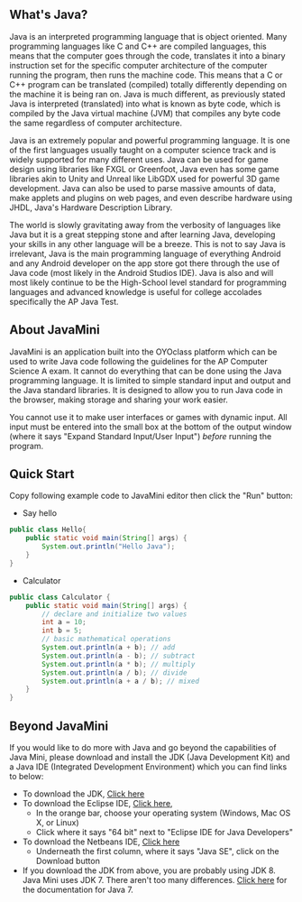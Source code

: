 ## What's Java?

Java is an interpreted programming language that is object oriented. Many programming languages like C and C++ are compiled languages, this means that the computer goes through the code, translates it into a binary instruction set for the specific computer architecture of the computer running the program, then runs the machine code. This means that a C or C++ program can be translated (compiled) totally differently depending on the machine it is being ran on. Java is much different, as previously stated Java is interpreted (translated) into what is known as byte code, which is compiled by the Java virtual machine (JVM) that compiles any byte code the same regardless of computer architecture.

Java is an extremely popular and powerful programming language. It is one of the first languages usually taught on a computer science track and is widely supported for many different uses. Java can be used for game design using libraries like FXGL or Greenfoot, Java even has some game libraries akin to Unity and Unreal like LibGDX used for powerful 3D game development. Java can also be used to parse massive amounts of data, make applets and plugins on web pages, and even describe hardware using JHDL, Java's Hardware Description Library.

The world is slowly gravitating away from the verbosity of languages like Java but it is a great stepping stone and after learning Java, developing your skills in any other language will be a breeze. This is not to say Java is irrelevant, Java is the main programming language of everything Android and any Android developer on the app store got there through the use of Java code (most likely in the Android Studios IDE). Java is also and will most likely continue to be the High-School level standard for programming languages and advanced knowledge is useful for college accolades specifically the AP Java Test.

## About JavaMini

JavaMini is an application built into the OYOclass platform which can be used to write Java code following the guidelines for the AP Computer Science A exam. It cannot do everything that can be done using the Java programming language. It is limited to simple standard input and output and the Java standard libraries. It is designed to allow you to run Java code in the browser, making storage and sharing your work easier.

You cannot use it to make user interfaces or games with dynamic input. All input must be entered into the small box at the bottom of the output window (where it says "Expand Standard Input/User Input") *before* running the program.

## Quick Start

Copy following example code to JavaMini editor then click the "Run" button:

* Say hello

```java
public class Hello{
    public static void main(String[] args) {
        System.out.println("Hello Java");
    }
}
```

* Calculator

```java
public class Calculator {
    public static void main(String[] args) {
        // declare and initialize two values
        int a = 10;
        int b = 5;
        // basic mathematical operations
        System.out.println(a + b); // add
        System.out.println(a - b); // subtract
        System.out.println(a * b); // multiply
        System.out.println(a / b); // divide
        System.out.println(a + a / b); // mixed
    }
}
```

## Beyond JavaMini

If you would like to do more with Java and go beyond the capabilities of Java Mini, please download and install the JDK (Java Development Kit) and a Java IDE (Integrated Development Environment) which you can find links to below:

* To download the JDK, [Click here](http://www.oracle.com/technetwork/java/javase/downloads/index.html)
* To download the Eclipse IDE, [Click here](http://www.eclipse.org/downloads/eclipse-packages/),
  * In the orange bar, choose your operating system (Windows, Mac OS X, or Linux)
  * Click where it says "64 bit" next to "Eclipse IDE for Java Developers"
* To download the Netbeans IDE, [Click here](https://netbeans.org/downloads/)
  * Underneath the first column, where it says "Java SE", click on the Download button
* If you download the JDK from above, you are probably using JDK 8. Java Mini uses JDK 7. There aren't too many differences. [Click here](https://docs.oracle.com/javase/7/docs/api/) for the documentation for Java 7.
